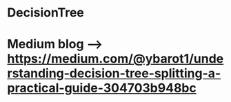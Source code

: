 # DecisionTree

# Medium blog --> https://medium.com/@ybarot1/understanding-decision-tree-splitting-a-practical-guide-304703b948bc

